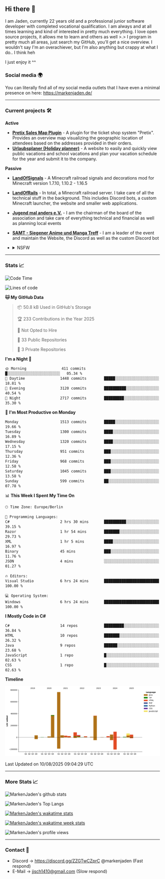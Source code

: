 ## Hi there 👋
I am Jaden, currently 22 years old and a professional junior software developer with completed vocational qualification. I am always and at all times learning and kind of interested in pretty much everything. I love open source projects, it allows me to learn and others as well >.>
I program in pretty much all areas, just search my GitHub, you'll get a nice overview.
I wouldn't say I'm an overachiever, but I'm also anything but crappy at what I do.. I think heh

I just enjoy it ^^

### Social media 🌍

You can literally find all of my social media outlets that I have even a minimal presence on here: https://markenjaden.de/

---

### Current projects 🛠

**Active**
* [**Pretix Sales Map Plugin**](https://github.com/MarkenJaden/pretix-map) - A plugin for the ticket shop system "Pretix". Provides an overview map visualizing the geographic location of attendees based on the addresses provided in their orders.
* [**Urlaubsplaner (Holiday planner)**](https://github.com/MarkenJaden/Urlaubsplaner) - A website to easily and quickly view public vacations and school vacations and plan your vacation schedule for the year and submit it to the company.

**Passive**
* [**LandOfSignals**](https://github.com/LandOfRails/LandOfSignals) - A Minecraft railroad signals and decorations mod for Minecraft version 1.7.10, 1.10.2 - 1.16.5
* [**LandOfRails**](https://github.com/LandOfRails) - In total, a Minecraft railroad server. I take care of all the technical stuff in the background. This includes Discord bots, a custom Minecraft launcher, the website and smaller web applications.
* [**Jugend mal anders e.V.**](https://jugendmalanders.de/) - I am the chairman of the board of the association and take care of everything technical and financial as well as planning local events
* [**SAMT - Siegener Anime und Manga Treff**](https://github.com/Siegener-Anime-und-Manga-Treff-SAMT) - I am a leader of the event and maintain the Website, the Discord as well as the custom Discord bot
* <details> 
  <summary>NSFW</summary>
  **Active**
  
  [**Nekos**](https://github.com/MarkenJaden/Nekos) - Website providing you with random lewd neko pics
  
</details>

---

### Stats 📈

<!--START_SECTION:waka-->
![Code Time](http://img.shields.io/badge/Code%20Time-1%2C418%20hrs%2046%20mins-blue)

![Lines of code](https://img.shields.io/badge/From%20Hello%20World%20I%27ve%20Written-2.0%20million%20lines%20of%20code-blue)

**🐱 My GitHub Data** 

> 📦 50.8 kB Used in GitHub's Storage 
 > 
> 🏆 233 Contributions in the Year 2025
 > 
> 🚫 Not Opted to Hire
 > 
> 📜 33 Public Repositories 
 > 
> 🔑 3 Private Repositories 
 > 
**I'm a Night 🦉** 

```text
🌞 Morning                411 commits         █░░░░░░░░░░░░░░░░░░░░░░░░   05.34 % 
🌆 Daytime                1448 commits        █████░░░░░░░░░░░░░░░░░░░░   18.81 % 
🌃 Evening                3120 commits        ██████████░░░░░░░░░░░░░░░   40.54 % 
🌙 Night                  2717 commits        █████████░░░░░░░░░░░░░░░░   35.30 % 
```
📅 **I'm Most Productive on Monday** 

```text
Monday                   1513 commits        █████░░░░░░░░░░░░░░░░░░░░   19.66 % 
Tuesday                  1300 commits        ████░░░░░░░░░░░░░░░░░░░░░   16.89 % 
Wednesday                1320 commits        ████░░░░░░░░░░░░░░░░░░░░░   17.15 % 
Thursday                 951 commits         ███░░░░░░░░░░░░░░░░░░░░░░   12.36 % 
Friday                   968 commits         ███░░░░░░░░░░░░░░░░░░░░░░   12.58 % 
Saturday                 1045 commits        ███░░░░░░░░░░░░░░░░░░░░░░   13.58 % 
Sunday                   599 commits         ██░░░░░░░░░░░░░░░░░░░░░░░   07.78 % 
```


📊 **This Week I Spent My Time On** 

```text
🕑︎ Time Zone: Europe/Berlin

💬 Programming Languages: 
C#                       2 hrs 30 mins       ██████████░░░░░░░░░░░░░░░   39.15 % 
Razor                    1 hr 54 mins        ███████░░░░░░░░░░░░░░░░░░   29.73 % 
XML                      1 hr 5 mins         ████░░░░░░░░░░░░░░░░░░░░░   16.97 % 
Binary                   45 mins             ███░░░░░░░░░░░░░░░░░░░░░░   11.76 % 
JSON                     4 mins              ░░░░░░░░░░░░░░░░░░░░░░░░░   01.27 % 

🔥 Editors: 
Visual Studio            6 hrs 24 mins       █████████████████████████   100.00 % 

💻 Operating System: 
Windows                  6 hrs 24 mins       █████████████████████████   100.00 % 
```

**I Mostly Code in C#** 

```text
C#                       14 repos            █████████░░░░░░░░░░░░░░░░   36.84 % 
HTML                     10 repos            ███████░░░░░░░░░░░░░░░░░░   26.32 % 
Java                     9 repos             ██████░░░░░░░░░░░░░░░░░░░   23.68 % 
JavaScript               1 repo              █░░░░░░░░░░░░░░░░░░░░░░░░   02.63 % 
CSS                      1 repo              █░░░░░░░░░░░░░░░░░░░░░░░░   02.63 % 
```



**Timeline**

![Lines of Code chart](https://raw.githubusercontent.com/MarkenJaden/MarkenJaden/main/assets/bar_graph.png)


 Last Updated on 10/08/2025 09:04:29 UTC
<!--END_SECTION:waka-->

---

### More Stats 📈

![MarkenJaden's github stats](https://github-readme-stats.vercel.app/api?username=MarkenJaden&count_private=true&show_icons=true&theme=radical)

![MarkenJaden's Top Langs](https://github-readme-stats.vercel.app/api/top-langs/?username=MarkenJaden&theme=radical)

[![MarkenJaden's wakatime stats](https://github-readme-stats.vercel.app/api/wakatime?username=MarkenJaden&theme=radical)](https://wakatime.com/@17f322c9-222a-48b4-9e15-983c41f7aed4)

[![MarkenJaden's wakatime week stats](https://wakatime.com/badge/user/17f322c9-222a-48b4-9e15-983c41f7aed4.svg)](https://wakatime.com/@17f322c9-222a-48b4-9e15-983c41f7aed4)

<!--[![MarkenJaden's Codewars stats](https://www.codewars.com/users/MarkenJaden/badges/large)](https://www.codewars.com/users/MarkenJaden)-->

![MarkenJaden's profile views](https://komarev.com/ghpvc/?username=MarkenJaden)

---

### Contact 💌

* Discord -> https://discord.gg/ZZGTwCZprC @markenjaden (Fast respond)
* E-Mail -> jjsch1410@gmail.com (Slow respond)



<!--
**MarkenJaden/MarkenJaden** is a ✨ _special_ ✨ repository because its `README.md` (this file) appears on your GitHub profile.

Here are some ideas to get you started:

- 🔭 I’m currently working on ...
- 🌱 I’m currently learning ...
- 👯 I’m looking to collaborate on ...
- 🤔 I’m looking for help with ...
- 💬 Ask me about ...
- 📫 How to reach me: ...
- 😄 Pronouns: ...
- ⚡ Fun fact: ...
-->

